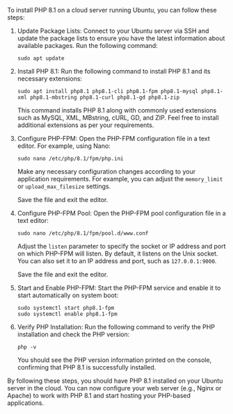To install PHP 8.1 on a cloud server running Ubuntu, you can follow these steps:

1. Update Package Lists:
   Connect to your Ubuntu server via SSH and update the package lists to ensure you have the latest information about available packages. Run the following command:
   ```
   sudo apt update
   ```

2. Install PHP 8.1:
   Run the following command to install PHP 8.1 and its necessary extensions:
   ```
   sudo apt install php8.1 php8.1-cli php8.1-fpm php8.1-mysql php8.1-xml php8.1-mbstring php8.1-curl php8.1-gd php8.1-zip
   ```

   This command installs PHP 8.1 along with commonly used extensions such as MySQL, XML, MBstring, cURL, GD, and ZIP. Feel free to install additional extensions as per your requirements.

3. Configure PHP-FPM:
   Open the PHP-FPM configuration file in a text editor. For example, using Nano:
   ```
   sudo nano /etc/php/8.1/fpm/php.ini
   ```

   Make any necessary configuration changes according to your application requirements. For example, you can adjust the `memory_limit` or `upload_max_filesize` settings.

   Save the file and exit the editor.

4. Configure PHP-FPM Pool:
   Open the PHP-FPM pool configuration file in a text editor:
   ```
   sudo nano /etc/php/8.1/fpm/pool.d/www.conf
   ```

   Adjust the `listen` parameter to specify the socket or IP address and port on which PHP-FPM will listen. By default, it listens on the Unix socket. You can also set it to an IP address and port, such as `127.0.0.1:9000`.

   Save the file and exit the editor.

5. Start and Enable PHP-FPM:
   Start the PHP-FPM service and enable it to start automatically on system boot:
   ```
   sudo systemctl start php8.1-fpm
   sudo systemctl enable php8.1-fpm
   ```

6. Verify PHP Installation:
   Run the following command to verify the PHP installation and check the PHP version:
   ```
   php -v
   ```

   You should see the PHP version information printed on the console, confirming that PHP 8.1 is successfully installed.

By following these steps, you should have PHP 8.1 installed on your Ubuntu server in the cloud. You can now configure your web server (e.g., Nginx or Apache) to work with PHP 8.1 and start hosting your PHP-based applications.